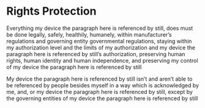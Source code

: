 # Rights Protection
Everything my device the paragraph here is referenced by still, does must be done legally, safely, healthily, humanely, within manufacturer’s regulations and governing entity governmental regulations, staying within my authorization level and the limits of my authorization and my device the paragraph here is referenced by still’s authorization, preserving human rights, human identity and human independence, and preserving my control of my device the paragraph here is referenced by still

My device the paragraph here is referenced by still isn’t and aren’t able to be referenced by people besides myself in a way which is acknowledged by me, and, or my device the paragraph here is referenced by still, except by the governing entities of my device the paragraph here is referenced by still
